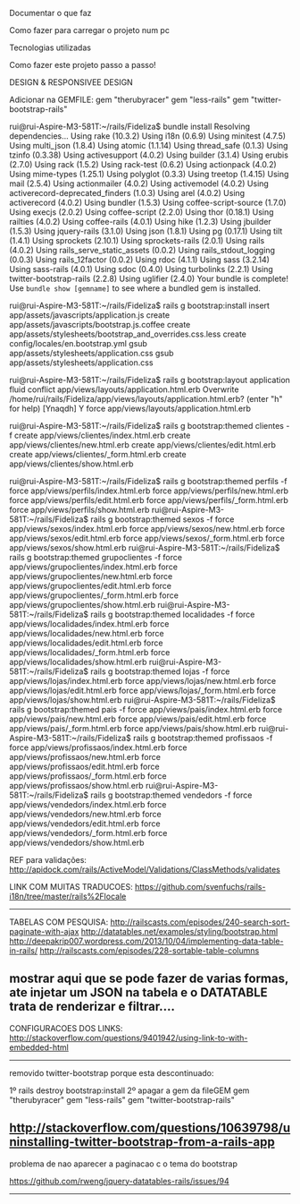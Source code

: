 Documentar o que faz

Como fazer para carregar o projeto num pc

Tecnologias utilizadas

Como fazer este projeto passo a passo!



DESIGN & RESPONSIVEE DESIGN

Adicionar na GEMFILE:
	gem "therubyracer"
	gem "less-rails"
	gem "twitter-bootstrap-rails"
	
rui@rui-Aspire-M3-581T:~/rails/Fideliza$ bundle install
Resolving dependencies...
Using rake (10.3.2)
Using i18n (0.6.9)
Using minitest (4.7.5)
Using multi_json (1.8.4)
Using atomic (1.1.14)
Using thread_safe (0.1.3)
Using tzinfo (0.3.38)
Using activesupport (4.0.2)
Using builder (3.1.4)
Using erubis (2.7.0)
Using rack (1.5.2)
Using rack-test (0.6.2)
Using actionpack (4.0.2)
Using mime-types (1.25.1)
Using polyglot (0.3.3)
Using treetop (1.4.15)
Using mail (2.5.4)
Using actionmailer (4.0.2)
Using activemodel (4.0.2)
Using activerecord-deprecated_finders (1.0.3)
Using arel (4.0.2)
Using activerecord (4.0.2)
Using bundler (1.5.3)
Using coffee-script-source (1.7.0)
Using execjs (2.0.2)
Using coffee-script (2.2.0)
Using thor (0.18.1)
Using railties (4.0.2)
Using coffee-rails (4.0.1)
Using hike (1.2.3)
Using jbuilder (1.5.3)
Using jquery-rails (3.1.0)
Using json (1.8.1)
Using pg (0.17.1)
Using tilt (1.4.1)
Using sprockets (2.10.1)
Using sprockets-rails (2.0.1)
Using rails (4.0.2)
Using rails_serve_static_assets (0.0.2)
Using rails_stdout_logging (0.0.3)
Using rails_12factor (0.0.2)
Using rdoc (4.1.1)
Using sass (3.2.14)
Using sass-rails (4.0.1)
Using sdoc (0.4.0)
Using turbolinks (2.2.1)
Using twitter-bootstrap-rails (2.2.8)
Using uglifier (2.4.0)
Your bundle is complete!
Use `bundle show [gemname]` to see where a bundled gem is installed.

rui@rui-Aspire-M3-581T:~/rails/Fideliza$ rails g bootstrap:install
      insert  app/assets/javascripts/application.js
      create  app/assets/javascripts/bootstrap.js.coffee
      create  app/assets/stylesheets/bootstrap_and_overrides.css.less
      create  config/locales/en.bootstrap.yml
        gsub  app/assets/stylesheets/application.css
        gsub  app/assets/stylesheets/application.css
        

rui@rui-Aspire-M3-581T:~/rails/Fideliza$ rails g bootstrap:layout application fluid
    conflict  app/views/layouts/application.html.erb
Overwrite /home/rui/rails/Fideliza/app/views/layouts/application.html.erb? (enter "h" for help) [Ynaqdh] Y
       force  app/views/layouts/application.html.erb
       

rui@rui-Aspire-M3-581T:~/rails/Fideliza$ rails g bootstrap:themed clientes -f
      create  app/views/clientes/index.html.erb
      create  app/views/clientes/new.html.erb
      create  app/views/clientes/edit.html.erb
      create  app/views/clientes/_form.html.erb
      create  app/views/clientes/show.html.erb

rui@rui-Aspire-M3-581T:~/rails/Fideliza$ rails g bootstrap:themed perfils -f
       force  app/views/perfils/index.html.erb
       force  app/views/perfils/new.html.erb
       force  app/views/perfils/edit.html.erb
       force  app/views/perfils/_form.html.erb
       force  app/views/perfils/show.html.erb
rui@rui-Aspire-M3-581T:~/rails/Fideliza$ rails g bootstrap:themed sexos -f
       force  app/views/sexos/index.html.erb
       force  app/views/sexos/new.html.erb
       force  app/views/sexos/edit.html.erb
       force  app/views/sexos/_form.html.erb
       force  app/views/sexos/show.html.erb
rui@rui-Aspire-M3-581T:~/rails/Fideliza$ rails g bootstrap:themed grupoclientes -f
       force  app/views/grupoclientes/index.html.erb
       force  app/views/grupoclientes/new.html.erb
       force  app/views/grupoclientes/edit.html.erb
       force  app/views/grupoclientes/_form.html.erb
       force  app/views/grupoclientes/show.html.erb
rui@rui-Aspire-M3-581T:~/rails/Fideliza$ rails g bootstrap:themed localidades -f
       force  app/views/localidades/index.html.erb
       force  app/views/localidades/new.html.erb
       force  app/views/localidades/edit.html.erb
       force  app/views/localidades/_form.html.erb
       force  app/views/localidades/show.html.erb
rui@rui-Aspire-M3-581T:~/rails/Fideliza$ rails g bootstrap:themed lojas -f
       force  app/views/lojas/index.html.erb
       force  app/views/lojas/new.html.erb
       force  app/views/lojas/edit.html.erb
       force  app/views/lojas/_form.html.erb
       force  app/views/lojas/show.html.erb
rui@rui-Aspire-M3-581T:~/rails/Fideliza$ rails g bootstrap:themed pais -f
       force  app/views/pais/index.html.erb
       force  app/views/pais/new.html.erb
       force  app/views/pais/edit.html.erb
       force  app/views/pais/_form.html.erb
       force  app/views/pais/show.html.erb
rui@rui-Aspire-M3-581T:~/rails/Fideliza$ rails g bootstrap:themed profissaos -f
       force  app/views/profissaos/index.html.erb
       force  app/views/profissaos/new.html.erb
       force  app/views/profissaos/edit.html.erb
       force  app/views/profissaos/_form.html.erb
       force  app/views/profissaos/show.html.erb
rui@rui-Aspire-M3-581T:~/rails/Fideliza$ rails g bootstrap:themed vendedors -f
       force  app/views/vendedors/index.html.erb
       force  app/views/vendedors/new.html.erb
       force  app/views/vendedors/edit.html.erb
       force  app/views/vendedors/_form.html.erb
       force  app/views/vendedors/show.html.erb
       
       
       
       
REF para validações: http://apidock.com/rails/ActiveModel/Validations/ClassMethods/validates

LINK COM MUITAS TRADUCOES: https://github.com/svenfuchs/rails-i18n/tree/master/rails%2Flocale
       

-------------------------------------------------------------------
TABELAS COM PESQUISA:
http://railscasts.com/episodes/240-search-sort-paginate-with-ajax
http://datatables.net/examples/styling/bootstrap.html
http://deepakrip007.wordpress.com/2013/10/04/implementing-data-table-in-rails/
http://railscasts.com/episodes/228-sortable-table-columns 

mostrar aqui que se pode fazer de varias formas, ate injetar um JSON na tabela e o DATATABLE trata de renderizar e filtrar....
--------------------------------------------------------------------

CONFIGURACOES DOS LINKS:
http://stackoverflow.com/questions/9401942/using-link-to-with-embedded-html

--------------------------------------------------------------------
removido twitter-bootstrap porque esta descontinuado:

1º rails destroy bootstrap:install
2º apagar a gem da fileGEM
gem "therubyracer"
gem "less-rails"
gem "twitter-bootstrap-rails"

http://stackoverflow.com/questions/10639798/uninstalling-twitter-bootstrap-from-a-rails-app
---------------------------------------------------------------------


problema de nao aparecer a paginacao c o tema do bootstrap

https://github.com/rweng/jquery-datatables-rails/issues/94

---------------------------------------------------------------------

